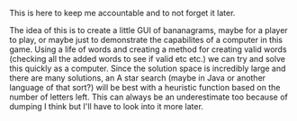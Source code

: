 This is here to keep me accountable and to not forget it later. 

The idea of this is to create a little GUI of bananagrams, maybe for a player to play, or maybe just to demonstrate the capabilites of a computer in this game. Using a life of words and creating a method for creating valid words (checking all the added words to see if valid etc etc.) we can try and solve this quickly as a computer. Since the solution space is incredibly large and there are many solutions, an A star search (maybe in Java or another language of that sort?) will be best with a heuristic function based on the number of letters left. This can always be an underestimate too because of dumping I think but I'll have to look into it more later.